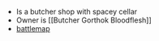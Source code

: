 - Is a butcher shop with spacey cellar
- Owner is [[Butcher Gorthok Bloodflesh]]
- [battlemap](../battle_maps/bloodflesh_butchery.xcf)